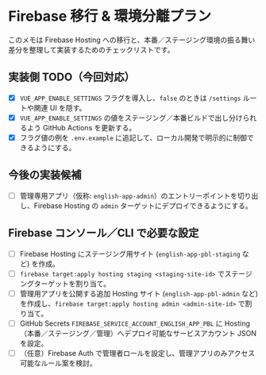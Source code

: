 # Firebase 移行 & 環境分離プラン

このメモは Firebase Hosting への移行と、本番／ステージング環境の振る舞い差分を整理して実装するためのチェックリストです。

## 実装側 TODO（今回対応）

- [x] `VUE_APP_ENABLE_SETTINGS` フラグを導入し、`false` のときは `/settings` ルートや関連 UI を隠す。
- [x] `VUE_APP_ENABLE_SETTINGS` の値をステージング／本番ビルドで出し分けられるよう GitHub Actions を更新する。
- [x] フラグ値の例を `.env.example` に追記して、ローカル開発で明示的に制御できるようにする。

## 今後の実装候補

- [ ] 管理専用アプリ（仮称: `english-app-admin`）のエントリーポイントを切り出し、Firebase Hosting の `admin` ターゲットにデプロイできるようにする。

## Firebase コンソール／CLI で必要な設定

- [ ] Firebase Hosting にステージング用サイト (`english-app-pbl-staging` など) を作成。
- [ ] `firebase target:apply hosting staging <staging-site-id>` でステージングターゲットを割り当て。
- [ ] 管理用アプリを公開する追加 Hosting サイト (`english-app-pbl-admin` など) を作成し、`firebase target:apply hosting admin <admin-site-id>` で割り当て。
- [ ] GitHub Secrets `FIREBASE_SERVICE_ACCOUNT_ENGLISH_APP_PBL` に Hosting（本番／ステージング／管理）へデプロイ可能なサービスアカウント JSON を設定。
- [ ] （任意）Firebase Auth で管理者ロールを設定し、管理アプリのみアクセス可能なルール案を検討。
